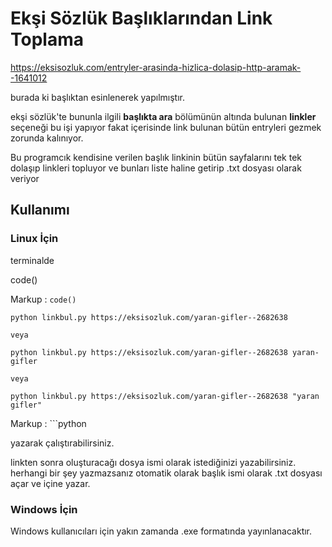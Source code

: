 # Ekşi Sözlük Başlıklarından Link Toplama # 

https://eksisozluk.com/entryler-arasinda-hizlica-dolasip-http-aramak--1641012

burada ki başlıktan esinlenerek yapılmıştır.

ekşi sözlük'te bununla ilgili **başlıkta ara** bölümünün altında bulunan **linkler** seçeneği bu işi yapıyor fakat içerisinde link bulunan bütün entryleri gezmek zorunda kalınıyor.

Bu programcık kendisine verilen başlık linkinin bütün sayfalarını tek tek dolaşıp linkleri topluyor ve bunları liste haline getirip .txt dosyası olarak veriyor


## Kullanımı ##

### Linux İçin ###

terminalde

code()
 
Markup :  `code()`

    python linkbul.py https://eksisozluk.com/yaran-gifler--2682638
    
    veya 
    
    python linkbul.py https://eksisozluk.com/yaran-gifler--2682638 yaran-gifler
    
    veya
    
    python linkbul.py https://eksisozluk.com/yaran-gifler--2682638 "yaran gifler"
    
Markup : ```python

yazarak çalıştırabilirsiniz.

linkten sonra oluşturacağı dosya ismi olarak istediğinizi yazabilirsiniz. herhangi bir şey yazmazsanız otomatik olarak başlık ismi olarak .txt dosyası açar ve içine yazar.


### Windows İçin ###

Windows kullanıcıları için yakın zamanda .exe formatında yayınlanacaktır.

